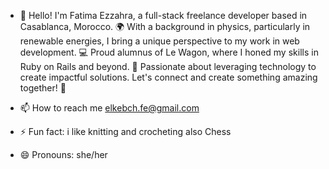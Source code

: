 - 👋 Hello! I'm Fatima Ezzahra, a full-stack freelance developer based in Casablanca, Morocco. 🌍 With a background in physics, particularly in renewable energies, I bring a unique perspective to my work in web development. 💻 Proud alumnus of Le Wagon, where I honed my skills in Ruby on Rails and beyond. 🚀 Passionate about leveraging technology to create impactful solutions. Let's connect and create something amazing together! 🤝

- 📫 How to reach me elkebch.fe@gmail.com
- ⚡ Fun fact: i like knitting and crocheting also Chess
- 😄 Pronouns: she/her

<!---
iwizeazazou/iwizeazazou is a ✨ special ✨ repository because its `README.md` (this file) appears on your GitHub profile.
You can click the Preview link to take a look at your changes.
--->
